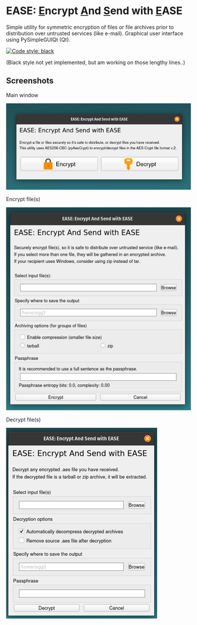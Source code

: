 # EASE: <ins>E</ins>ncrypt <ins>A</ins>nd <ins>S</ins>end with <ins>E</ins>ASE

Simple utility for symmetric encryption of files or file archives
prior to distribution over untrusted services (like e-mail).
Graphical user interface using PySimpleGUIQt (Qt).

[![Code style: black](https://img.shields.io/badge/code%20style-black-000000.svg)](https://github.com/psf/black)

(Black style not yet implemented, but am working on those lengthy lines..)


## Screenshots

Main window

![Main window](https://raw.githubusercontent.com/sigg3/ease/master/screenshots/ease_main.png)



Encrypt file(s)

![Encrypt](https://raw.githubusercontent.com/sigg3/ease/master/screenshots/ease_encrypt.png)



Decrypt file(s)

![Decrypt](https://raw.githubusercontent.com/sigg3/ease/master/screenshots/ease_decrypt.png)
